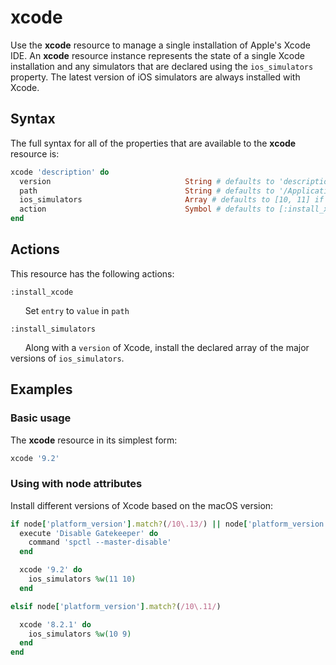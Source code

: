 xcode
=====

Use the **xcode** resource to manage a single installation of Apple's Xcode IDE.
An **xcode** resource instance represents the state of a single Xcode installation
and any simulators that are declared using the `ios_simulators` property. The latest
version of iOS simulators are always installed with Xcode.

Syntax
------

The full syntax for all of the properties that are available to the **xcode**
resource is:

```ruby
xcode 'description' do
  version                              String # defaults to 'description' if not specified
  path                                 String # defaults to '/Applications/Xcode.app' if not specified
  ios_simulators                       Array # defaults to [10, 11] if not specified
  action                               Symbol # defaults to [:install_xcode, :install_simulators] if not specified
end
```

Actions
-------

This resource has the following actions:

`:install_xcode`

&nbsp;&nbsp;&nbsp;&nbsp;&nbsp;&nbsp;Set `entry` to `value` in `path`

`:install_simulators`

&nbsp;&nbsp;&nbsp;&nbsp;&nbsp;&nbsp;Along with a `version` of Xcode,
install the declared array of the major versions of `ios_simulators`.

Examples
--------

### Basic usage

The **xcode** resource in its simplest form:

```ruby
xcode '9.2'
```

### Using with node attributes

Install different versions of Xcode based on the macOS version:

```ruby
if node['platform_version'].match?(/10\.13/) || node['platform_version'].match?(/10\.12/)
  execute 'Disable Gatekeeper' do
    command 'spctl --master-disable'
  end

  xcode '9.2' do
    ios_simulators %w(11 10)
  end

elsif node['platform_version'].match?(/10\.11/)

  xcode '8.2.1' do
    ios_simulators %w(10 9)
  end
end
```
